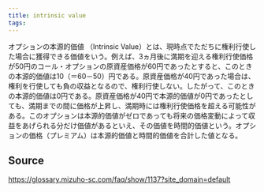 ```yaml
---
title: intrinsic value
tags: 
---
```


オプションの本源的価値 （Intrinsic Value）とは、現時点でただちに権利行使した場合に獲得できる価値をいう。例えば、3ヵ月後に満期を迎える権利行使価格が50円のコール・オプションの原資産価格が60円であったとすると、このときの本源的価値は10（＝60－50）円である。原資産価格が40円であった場合は、権利を行使しても負の収益となるので、権利行使しない。したがって、このときの本源的価値は0円である。原資産価格が40円で本源的価値が0円であったとしても、満期までの間に価格が上昇し、満期時には権利行使価格を超える可能性がある。このオプションは本源的価値がゼロであっても将来の価格変動によって収益をあげられる分だけ価値があるといえ、その価値を時間的価値という。オプションの価格（プレミアム）は本源的価値と時間的価値を合計した値となる。

## Source
https://glossary.mizuho-sc.com/faq/show/1137?site_domain=default